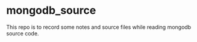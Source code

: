 mongodb_source
==============

This repo is to record some notes and source files while reading mongodb source code.